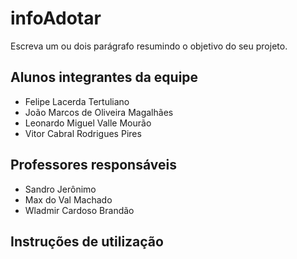 # infoAdotar

Escreva um ou dois  parágrafo resumindo o objetivo do seu projeto.

## Alunos integrantes da equipe

* Felipe Lacerda Tertuliano
* João Marcos de Oliveira Magalhães
* Leonardo Miguel Valle Mourão
* Vitor Cabral Rodrigues Pires

## Professores responsáveis

* Sandro Jerônimo
* Max do Val Machado
* Wladmir Cardoso Brandão

## Instruções de utilização
<!--
Assim que a primeira versão do sistema estiver disponível, deverá complementar com as instruções de utilização. Descreva como instalar eventuais dependências e como executar a aplicação.
-->